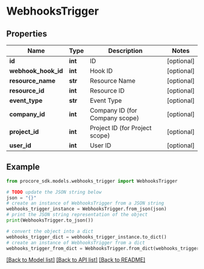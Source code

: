 # WebhooksTrigger


## Properties

Name | Type | Description | Notes
------------ | ------------- | ------------- | -------------
**id** | **int** | ID | [optional] 
**webhook_hook_id** | **int** | Hook ID | [optional] 
**resource_name** | **str** | Resource Name | [optional] 
**resource_id** | **int** | Resource ID | [optional] 
**event_type** | **str** | Event Type | [optional] 
**company_id** | **int** | Company ID (for Company scope) | [optional] 
**project_id** | **int** | Project ID (for Project scope) | [optional] 
**user_id** | **int** | User ID | [optional] 

## Example

```python
from procore_sdk.models.webhooks_trigger import WebhooksTrigger

# TODO update the JSON string below
json = "{}"
# create an instance of WebhooksTrigger from a JSON string
webhooks_trigger_instance = WebhooksTrigger.from_json(json)
# print the JSON string representation of the object
print(WebhooksTrigger.to_json())

# convert the object into a dict
webhooks_trigger_dict = webhooks_trigger_instance.to_dict()
# create an instance of WebhooksTrigger from a dict
webhooks_trigger_from_dict = WebhooksTrigger.from_dict(webhooks_trigger_dict)
```
[[Back to Model list]](../README.md#documentation-for-models) [[Back to API list]](../README.md#documentation-for-api-endpoints) [[Back to README]](../README.md)


